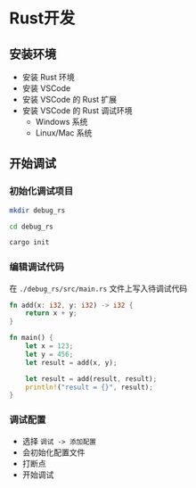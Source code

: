 # Rust开发

## 安装环境

- 安装 Rust 环境
- 安装 VSCode 
- 安装 VSCode 的 Rust 扩展
- 安装 VSCode 的 Rust 调试环境
  - Windows 系统
  - Linux/Mac 系统

## 开始调试

### 初始化调试项目

```sh
mkdir debug_rs

cd debug_rs

cargo init
```

### 编辑调试代码

在 `./debug_rs/src/main.rs` 文件上写入待调试代码

```rust
fn add(x: i32, y: i32) -> i32 {
    return x + y;
}

fn main() {
    let x = 123;
    let y = 456;
    let result = add(x, y);

    let result = add(result, result);
    println!("result = {}", result);
}
```

### 调试配置

- 选择 `调试 -> 添加配置`
- 会初始化配置文件
- 打断点
- 开始调试